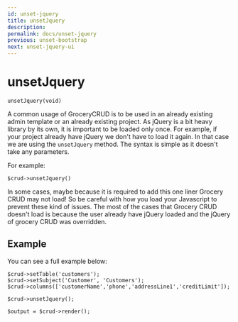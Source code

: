 ```yaml
---
id: unset-jquery
title: unsetJquery
description: 
permalink: docs/unset-jquery
previous: unset-bootstrap
next: unset-jquery-ui
---
```


# unsetJquery


<pre><code class="language-php">unsetJquery(void)</code></pre>
A common usage of GroceryCRUD is to be used in an already existing admin template or an already existing project. As jQuery is a bit heavy library by its own, it is important to be loaded only once. For example, if your project already have jQuery we don't have to load it again. In that case we are using the <code>unsetJquery</code> method. The syntax is simple as it doesn't take any parameters. 

For example:
<pre><code class="language-php">$crud->unsetJquery()</code></pre>

In some cases, maybe because it is required to add this one liner Grocery CRUD may not load! So be careful with how you load your Javascript to prevent these kind of issues. The most of the cases that Grocery CRUD doesn't load is because the user already have jQuery loaded and the jQuery of grocery CRUD was overridden.

## Example

You can see a full example below:
<pre><code class="language-php">$crud->setTable('customers');
$crud->setSubject('Customer', 'Customers');
$crud->columns(['customerName','phone','addressLine1','creditLimit']);

$crud->unsetJquery();

$output = $crud->render();</code></pre>